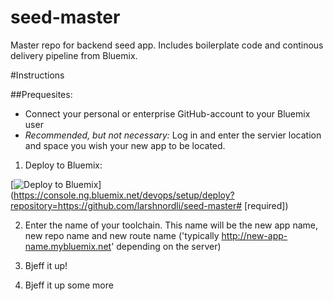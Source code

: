 # seed-master
Master repo for backend seed app. Includes boilerplate code and continous delivery pipeline from Bluemix.

#Instructions

##Prequesites:
- Connect your personal or enterprise GitHub-account to your Bluemix user
- *Recommended, but not necessary:* Log in and enter the servier location and space you wish your new app to be located.

1. Deploy to Bluemix:

[![Deploy to Bluemix](https://bluemix.net/deploy/button.png)](https://console.ng.bluemix.net/devops/setup/deploy?repository=https://github.com/larshnordli/seed-master# [required])

2. Enter the name of your toolchain. This name will be the new app name, new repo name and new route name ('typically http://new-app-name.mybluemix.net' depending on the server)

3. Bjeff it up!

4. Bjeff it up some more
